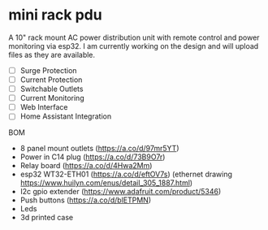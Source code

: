 # mini rack pdu
A 10" rack mount AC power distribution unit with remote control and power monitoring via esp32. 
I am currently working on the design and will upload files as they are available. 
- [ ] Surge Protection
- [ ] Current Protection
- [ ] Switchable Outlets
- [ ] Current Monitoring
- [ ] Web Interface
- [ ] Home Assistant Integration

BOM
- 8 panel mount outlets (<a >https://a.co/d/97mr5YT</a>)
- Power in C14 plug (https://a.co/d/73B9O7r)
- Relay board (https://a.co/d/4Hwa2Mm)
- esp32 WT32-ETH01 (https://a.co/d/eftOV7s) (ethernet drawing https://www.huilyn.com/enus/detail_305_1887.html)
- I2c gpio extender (https://www.adafruit.com/product/5346)
- Push buttons (https://a.co/d/blETPMN)
- Leds
- 3d printed case
